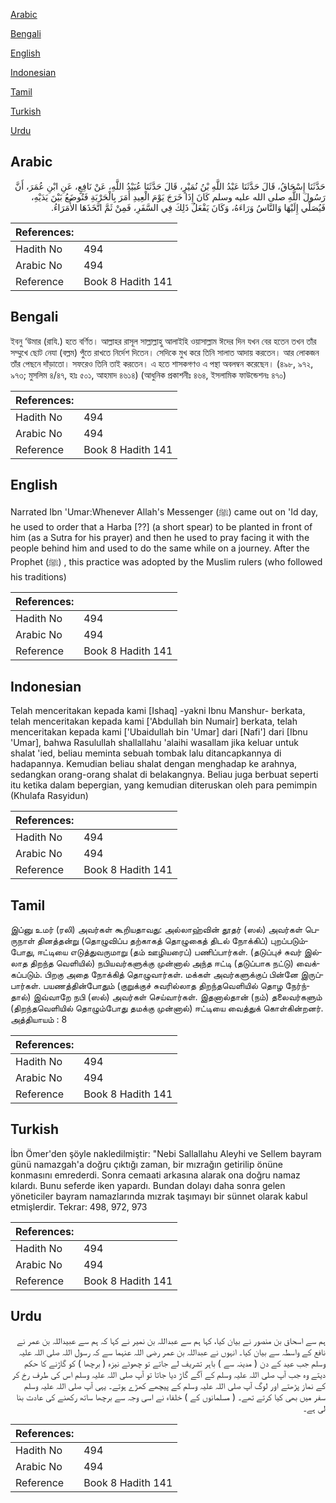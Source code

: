 [Arabic](#arabic)

[Bengali](#bengali)

[English](#english)

[Indonesian](#indonesian)

[Tamil](#tamil)

[Turkish](#turkish)

[Urdu](#urdu)

## Arabic


<div dir="rtl" lang="ar" style={{fontSize:'larger',backgroundColor:'#f8f9fa',padding:20}}>
حَدَّثَنَا إِسْحَاقُ، قَالَ حَدَّثَنَا عَبْدُ اللَّهِ بْنُ نُمَيْرٍ، قَالَ حَدَّثَنَا عُبَيْدُ اللَّهِ، عَنْ نَافِعٍ، عَنِ ابْنِ عُمَرَ، أَنَّ رَسُولَ اللَّهِ صلى الله عليه وسلم كَانَ إِذَا خَرَجَ يَوْمَ الْعِيدِ أَمَرَ بِالْحَرْبَةِ فَتُوضَعُ بَيْنَ يَدَيْهِ، فَيُصَلِّي إِلَيْهَا وَالنَّاسُ وَرَاءَهُ، وَكَانَ يَفْعَلُ ذَلِكَ فِي السَّفَرِ، فَمِنْ ثَمَّ اتَّخَذَهَا الأُمَرَاءُ‏.‏
</div>
<div style={{backgroundColor:'#f8f9fa',padding:20, marginBottom: 10}}><table> <thead> <tr> <th>References:</th> <th></th> </tr> </thead> <tbody><tr><td>Hadith No</td><td>494</td></tr><tr><td>Arabic No</td><td>494</td></tr><tr><td>Reference</td><td>Book 8 Hadith 141</td></tr></tbody></table></div>

## Bengali


<div dir="ltr" lang="bn" style={{fontSize:'larger',backgroundColor:'#f8f9fa',padding:20}}>
ইবনু ‘উমার (রাযি.) হতে বর্ণিত। আল্লাহর রাসূল সাল্লাল্লাহু আলাইহি ওয়াসাল্লাম ঈদের দিন যখন বের হতেন তখন তাঁর সম্মুখে ছোট নেযা (বল্লম) পুঁতে রাখতে নির্দেশ দিতেন। সেদিকে মুখ করে তিনি সালাত আদায় করতেন। আর লোকজন তাঁর পেছনে দাঁড়াতো। সফরেও তিনি তাই করতেন। এ হতে শাসকগণও এ পন্থা অবলম্বন করেছেন। (৪৯৮, ৯৭২, ৯৭৩; মুসলিম ৪/৪৭, হাঃ ৫০১, আহমাদ ৪৬১৪) (আধুনিক প্রকাশনীঃ ৪৬৪, ইসলামিক ফাউন্ডেশনঃ ৪৭০)
</div>
<div style={{backgroundColor:'#f8f9fa',padding:20, marginBottom: 10}}><table> <thead> <tr> <th>References:</th> <th></th> </tr> </thead> <tbody><tr><td>Hadith No</td><td>494</td></tr><tr><td>Arabic No</td><td>494</td></tr><tr><td>Reference</td><td>Book 8 Hadith 141</td></tr></tbody></table></div>

## English


<div dir="ltr" lang="en" style={{fontSize:'larger',backgroundColor:'#f8f9fa',padding:20}}>
Narrated Ibn 'Umar:Whenever Allah's Messenger (ﷺ) came out on 'Id day, he used to order that a Harba [??] (a short spear) to be planted in front of him (as a Sutra for his prayer) and then he used to pray facing it with the people behind him and used to do the same while on a journey. After the Prophet (ﷺ) , this practice was adopted by the Muslim rulers (who followed his traditions)
</div>
<div style={{backgroundColor:'#f8f9fa',padding:20, marginBottom: 10}}><table> <thead> <tr> <th>References:</th> <th></th> </tr> </thead> <tbody><tr><td>Hadith No</td><td>494</td></tr><tr><td>Arabic No</td><td>494</td></tr><tr><td>Reference</td><td>Book 8 Hadith 141</td></tr></tbody></table></div>

## Indonesian


<div dir="ltr" lang="id" style={{fontSize:'larger',backgroundColor:'#f8f9fa',padding:20}}>
Telah menceritakan kepada kami [Ishaq] -yakni Ibnu Manshur- berkata, telah menceritakan kepada kami ['Abdullah bin Numair] berkata, telah menceritakan kepada kami ['Ubaidullah bin 'Umar] dari [Nafi'] dari [Ibnu 'Umar], bahwa Rasulullah shallallahu 'alaihi wasallam jika keluar untuk shalat 'ied, beliau meminta sebuah tombak lalu ditancapkannya di hadapannya. Kemudian beliau shalat dengan menghadap ke arahnya, sedangkan orang-orang shalat di belakangnya. Beliau juga berbuat seperti itu ketika dalam bepergian, yang kemudian diteruskan oleh para pemimpin (Khulafa Rasyidun)
</div>
<div style={{backgroundColor:'#f8f9fa',padding:20, marginBottom: 10}}><table> <thead> <tr> <th>References:</th> <th></th> </tr> </thead> <tbody><tr><td>Hadith No</td><td>494</td></tr><tr><td>Arabic No</td><td>494</td></tr><tr><td>Reference</td><td>Book 8 Hadith 141</td></tr></tbody></table></div>

## Tamil


<div dir="ltr" lang="ta" style={{fontSize:'larger',backgroundColor:'#f8f9fa',padding:20}}>
இப்னு உமர் (ரலி) அவர்கள் கூறியதாவது: அல்லாஹ்வின் தூதர் (ஸல்) அவர்கள் பெருநாள் தினத்தன்று (தொழுவிப்ப தற்காகத் தொழுகைத் திடல் நோக்கிப்) புறப்படும்போது, ஈட்டியை எடுத்துவருமாறு (தம் ஊழியரைப்) பணிப்பார்கள். (தடுப்புச் சுவர் இல்லாத திறந்த வெளியில்) நபியவர்களுக்கு முன்னால் அந்த ஈட்டி (தடுப்பாக நட்டு) வைக்கப்படும். பிறகு அதை நோக்கித் தொழுவார்கள். மக்கள் அவர்களுக்குப் பின்னே இருப்பார்கள். பயணத்தின்போதும் (குறுக்குச் சுவரில்லாத திறந்தவெளியில் தொழ நேர்ந்தால்) இவ்வாறே நபி (ஸல்) அவர்கள் செய்வார்கள். இதனால்தான் (நம்) தலைவர்களும் (திறந்தவெளியில் தொழும்போது தமக்கு முன்னால்) ஈட்டியை வைத்துக் கொள்கின்றனர். அத்தியாயம் : 8
</div>
<div style={{backgroundColor:'#f8f9fa',padding:20, marginBottom: 10}}><table> <thead> <tr> <th>References:</th> <th></th> </tr> </thead> <tbody><tr><td>Hadith No</td><td>494</td></tr><tr><td>Arabic No</td><td>494</td></tr><tr><td>Reference</td><td>Book 8 Hadith 141</td></tr></tbody></table></div>

## Turkish


<div dir="ltr" lang="tr" style={{fontSize:'larger',backgroundColor:'#f8f9fa',padding:20}}>
İbn Ömer'den şöyle nakledilmiştir: "Nebi Sallallahu Aleyhi ve Sellem bayram günü namazgah'a doğru çıktığı zaman, bir mızrağın getirilip önüne konmasını emrederdi. Sonra cemaati arkasına alarak ona doğru namaz kılardı. Bunu seferde iken yapardı. Bundan dolayı daha sonra gelen yöneticiler bayram namazlarında mızrak taşımayı bir sünnet olarak kabul etmişlerdir. Tekrar: 498, 972, 973
</div>
<div style={{backgroundColor:'#f8f9fa',padding:20, marginBottom: 10}}><table> <thead> <tr> <th>References:</th> <th></th> </tr> </thead> <tbody><tr><td>Hadith No</td><td>494</td></tr><tr><td>Arabic No</td><td>494</td></tr><tr><td>Reference</td><td>Book 8 Hadith 141</td></tr></tbody></table></div>

## Urdu


<div dir="rtl" lang="ur" style={{fontSize:'larger',backgroundColor:'#f8f9fa',padding:20}}>
ہم سے اسحاق بن منصور نے بیان کیا، کہا ہم سے عبداللہ بن نمیر نے کہا کہ ہم سے عبیداللہ بن عمر نے نافع کے واسطہ سے بیان کیا۔ انہوں نے عبداللہ بن عمر رضی اللہ عنہما سے کہ رسول اللہ صلی اللہ علیہ وسلم جب عید کے دن ( مدینہ سے ) باہر تشریف لے جاتے تو چھوٹے نیزہ ( برچھا ) کو گاڑنے کا حکم دیتے وہ جب آپ صلی اللہ علیہ وسلم کے آگے گاڑ دیا جاتا تو آپ صلی اللہ علیہ وسلم اس کی طرف رخ کر کے نماز پڑھتے اور لوگ آپ صلی اللہ علیہ وسلم کے پیچھے کھڑے ہوتے۔ یہی آپ صلی اللہ علیہ وسلم سفر میں بھی کیا کرتے تھے۔ ( مسلمانوں کے ) خلفاء نے اسی وجہ سے برچھا ساتھ رکھنے کی عادت بنا لی ہے۔
</div>
<div style={{backgroundColor:'#f8f9fa',padding:20, marginBottom: 10}}><table> <thead> <tr> <th>References:</th> <th></th> </tr> </thead> <tbody><tr><td>Hadith No</td><td>494</td></tr><tr><td>Arabic No</td><td>494</td></tr><tr><td>Reference</td><td>Book 8 Hadith 141</td></tr></tbody></table></div>